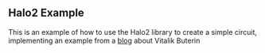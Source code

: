 ## Halo2 Example

This is an example of how to use the Halo2 library to create a simple circuit, implementing an example from a [blog](https://medium.com/@VitalikButerin/quadratic-arithmetic-programs-from-zero-to-hero-f6d558cea649) about Vitalik Buterin
